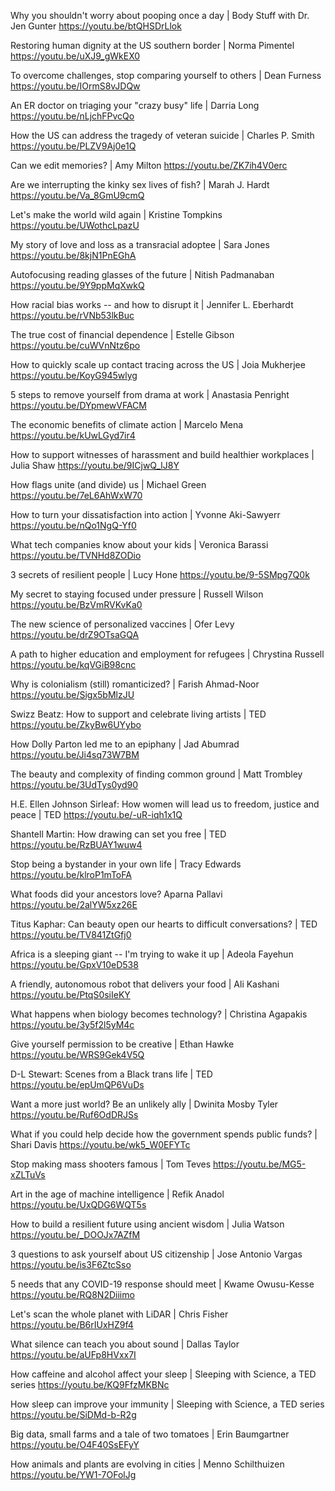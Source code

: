 Why you shouldn't worry about pooping once a day | Body Stuff with Dr. Jen Gunter https://youtu.be/btQHSDrLlok

Restoring human dignity at the US southern border | Norma Pimentel https://youtu.be/uXJ9_gWkEX0

To overcome challenges, stop comparing yourself to others | Dean Furness https://youtu.be/IOrmS8vJDQw

An ER doctor on triaging your "crazy busy" life | Darria Long https://youtu.be/nLjchFPvcQo

How the US can address the tragedy of veteran suicide | Charles P. Smith https://youtu.be/PLZV9Aj0e1Q

Can we edit memories? | Amy Milton https://youtu.be/ZK7ih4V0erc

Are we interrupting the kinky sex lives of fish? | Marah J. Hardt https://youtu.be/Va_8GmU9cmQ

Let's make the world wild again | Kristine Tompkins https://youtu.be/UWothcLpazU

My story of love and loss as a transracial adoptee | Sara Jones https://youtu.be/8kjN1PnEGhA

Autofocusing reading glasses of the future | Nitish Padmanaban https://youtu.be/9Y9ppMqXwkQ

How racial bias works -- and how to disrupt it | Jennifer L. Eberhardt https://youtu.be/rVNb53lkBuc

The true cost of financial dependence | Estelle Gibson https://youtu.be/cuWVnNtz6po

How to quickly scale up contact tracing across the US | Joia Mukherjee https://youtu.be/KoyG945wlyg

5 steps to remove yourself from drama at work | Anastasia Penright https://youtu.be/DYpmewVFACM

The economic benefits of climate action | Marcelo Mena https://youtu.be/kUwLGyd7ir4

How to support witnesses of harassment and build healthier workplaces | Julia Shaw https://youtu.be/9ICjwQ_lJ8Y

How flags unite (and divide) us | Michael Green https://youtu.be/7eL6AhWxW70

How to turn your dissatisfaction into action | Yvonne Aki-Sawyerr https://youtu.be/nQo1NgQ-Yf0

What tech companies know about your kids | Veronica Barassi https://youtu.be/TVNHd8ZODio

3 secrets of resilient people | Lucy Hone https://youtu.be/9-5SMpg7Q0k

My secret to staying focused under pressure | Russell Wilson https://youtu.be/BzVmRVKvKa0

The new science of personalized vaccines | Ofer Levy https://youtu.be/drZ9OTsaGQA

A path to higher education and employment for refugees | Chrystina Russell https://youtu.be/kqVGiB98cnc

Why is colonialism (still) romanticized? | Farish Ahmad-Noor https://youtu.be/Sigx5bMlzJU

Swizz Beatz: How to support and celebrate living artists | TED https://youtu.be/ZkyBw6UYybo

How Dolly Parton led me to an epiphany | Jad Abumrad https://youtu.be/Ji4sq73W7BM

The beauty and complexity of finding common ground | Matt Trombley https://youtu.be/3UdTys0yd90

H.E. Ellen Johnson Sirleaf: How women will lead us to freedom, justice and peace | TED https://youtu.be/-uR-iqh1x1Q

Shantell Martin: How drawing can set you free | TED https://youtu.be/RzBUAY1wuw4

Stop being a bystander in your own life | Tracy Edwards https://youtu.be/klroP1mToFA

What foods did your ancestors love? Aparna Pallavi https://youtu.be/2alYW5xz26E

Titus Kaphar: Can beauty open our hearts to difficult conversations? | TED https://youtu.be/TV841ZtGfj0

Africa is a sleeping giant -- I'm trying to wake it up | Adeola Fayehun https://youtu.be/GpxV10eD538

A friendly, autonomous robot that delivers your food | Ali Kashani https://youtu.be/PtqS0siIeKY

What happens when biology becomes technology? | Christina Agapakis https://youtu.be/3y5f2l5yM4c

Give yourself permission to be creative | Ethan Hawke https://youtu.be/WRS9Gek4V5Q

D-L Stewart: Scenes from a Black trans life | TED https://youtu.be/epUmQP6VuDs

Want a more just world? Be an unlikely ally | Dwinita Mosby Tyler https://youtu.be/Ruf6OdDRJSs

What if you could help decide how the government spends public funds? | Shari Davis https://youtu.be/wk5_W0EFYTc

Stop making mass shooters famous | Tom Teves https://youtu.be/MG5-xZLTuVs

Art in the age of machine intelligence | Refik Anadol https://youtu.be/UxQDG6WQT5s

How to build a resilient future using ancient wisdom | Julia Watson https://youtu.be/_DOOJx7AZfM

3 questions to ask yourself about US citizenship | Jose Antonio Vargas https://youtu.be/is3F6ZtcSso

5 needs that any COVID-19 response should meet | Kwame Owusu-Kesse https://youtu.be/RQ8N2Diiimo

Let's scan the whole planet with LiDAR | Chris Fisher https://youtu.be/B6rIUxHZ9f4

What silence can teach you about sound | Dallas Taylor https://youtu.be/aUFp8HVxx7I

How caffeine and alcohol affect your sleep | Sleeping with Science, a TED series https://youtu.be/KQ9FfzMKBNc

How sleep can improve your immunity | Sleeping with Science, a TED series https://youtu.be/SiDMd-b-R2g

Big data, small farms and a tale of two tomatoes | Erin Baumgartner https://youtu.be/O4F40SsEFyY

How animals and plants are evolving in cities | Menno Schilthuizen https://youtu.be/YW1-7OFolJg
